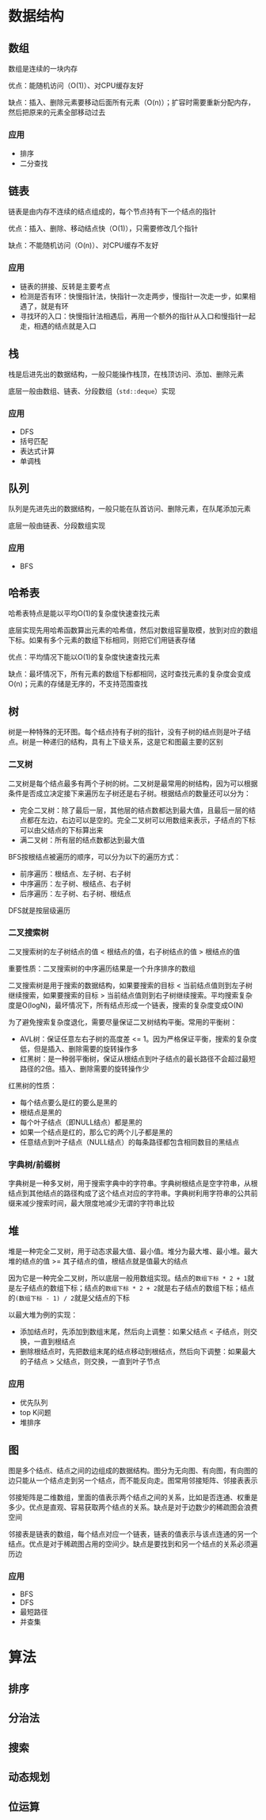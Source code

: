 # 数据结构

## 数组

数组是连续的一块内存

优点：能随机访问（O(1)）、对CPU缓存友好

缺点：插入、删除元素要移动后面所有元素（O(n)）；扩容时需要重新分配内存，然后把原来的元素全部移动过去

### 应用

* 排序
* 二分查找

## 链表

链表是由内存不连续的结点组成的，每个节点持有下一个结点的指针

优点：插入、删除、移动结点快（O(1)），只需要修改几个指针

缺点：不能随机访问（O(n)）、对CPU缓存不友好

### 应用

* 链表的拼接、反转是主要考点
* 检测是否有环：快慢指针法，快指针一次走两步，慢指针一次走一步，如果相遇了，就是有环
* 寻找环的入口：快慢指针法相遇后，再用一个额外的指针从入口和慢指针一起走，相遇的结点就是入口

## 栈

栈是后进先出的数据结构，一般只能操作栈顶，在栈顶访问、添加、删除元素

底层一般由数组、链表、分段数组（`std::deque`）实现

### 应用

* DFS
* 括号匹配
* 表达式计算
* 单调栈

## 队列

队列是先进先出的数据结构，一般只能在队首访问、删除元素，在队尾添加元素

底层一般由链表、分段数组实现

### 应用

* BFS

## 哈希表

哈希表特点是能以平均O(1)的复杂度快速查找元素

底层实现先用哈希函数算出元素的哈希值，然后对数组容量取模，放到对应的数组下标。如果有多个元素的数组下标相同，则把它们用链表存储

优点：平均情况下能以O(1)的复杂度快速查找元素

缺点：最坏情况下，所有元素的数组下标都相同，这时查找元素的复杂度会变成O(n)；元素的存储是无序的，不支持范围查找

## 树

树是一种特殊的无环图。每个结点持有子树的指针，没有子树的结点则是叶子结点。树是一种递归的结构，具有上下级关系，这是它和图最主要的区别

### 二叉树

二叉树是每个结点最多有两个子树的树。二叉树是最常用的树结构，因为可以根据条件是否成立决定接下来遍历左子树还是右子树。根据结点的数量还可以分为：

* 完全二叉树：除了最后一层，其他层的结点数都达到最大值，且最后一层的结点都在左边，右边可以是空的。完全二叉树可以用数组来表示，子结点的下标可以由父结点的下标算出来
* 满二叉树：所有层的结点数都达到最大值

BFS按根结点被遍历的顺序，可以分为以下的遍历方式：

* 前序遍历：根结点、左子树、右子树
* 中序遍历：左子树、根结点、右子树
* 后序遍历：左子树、右子树、根结点

DFS就是按层级遍历

### 二叉搜索树

二叉搜索树的左子树结点的值 < 根结点的值，右子树结点的值 > 根结点的值

重要性质：二叉搜索树的中序遍历结果是一个升序排序的数组

二叉搜索树是用于搜索的数据结构，如果要搜索的目标 < 当前结点值则到左子树继续搜索，如果要搜索的目标 > 当前结点值则到右子树继续搜索。平均搜索复杂度是O(logN)，最坏情况下，所有结点形成一个链表，搜索的复杂度变成O(N)

为了避免搜索复杂度退化，需要尽量保证二叉树结构平衡。常用的平衡树：

* AVL树：保证任意左右子树的高度差 <= 1。因为严格保证平衡，搜索的复杂度低，但是插入、删除需要的旋转操作多
* 红黑树：是一种弱平衡树，保证从根结点到叶子结点的最长路径不会超过最短路径的2倍。插入、删除需要的旋转操作少

红黑树的性质：

* 每个结点要么是红的要么是黑的
* 根结点是黑的
* 每个叶子结点（即NULL结点）都是黑的
* 如果一个结点是红的，那么它的两个儿子都是黑的
* 任意结点到叶子结点（NULL结点）的每条路径都包含相同数目的黑结点

### 字典树/前缀树

字典树是一种多叉树，用于搜索字典中的字符串。字典树根结点是空字符串，从根结点到其他结点的路径构成了这个结点对应的字符串。字典树利用字符串的公共前缀来减少搜索时间，最大限度地减少无谓的字符串比较

## 堆

堆是一种完全二叉树，用于动态求最大值、最小值。堆分为最大堆、最小堆。最大堆的结点的值 >= 其子结点的值，根结点就是值最大的结点

因为它是一种完全二叉树，所以底层一般用数组实现。结点的`数组下标 * 2 + 1`就是左子结点的数组下标；结点的`数组下标 * 2 + 2`就是右子结点的数组下标；结点的`(数组下标 - 1) / 2`就是父结点的下标

以最大堆为例的实现：

* 添加结点时，先添加到数组末尾，然后向上调整：如果父结点 < 子结点，则交换，一直到根结点
* 删除根结点时，先把数组末尾的结点移动到根结点，然后向下调整：如果最大的子结点 > 父结点，则交换，一直到叶子节点

### 应用

* 优先队列
* top K问题
* 堆排序

## 图

图是多个结点、结点之间的边组成的数据结构。图分为无向图、有向图，有向图的边只能从一个结点走到另一个结点，而不能反向走。图常用邻接矩阵、邻接表表示

邻接矩阵是二维数组，里面的值表示两个结点之间的关系，比如是否连通、权重是多少。优点是直观、容易获取两个结点的关系。缺点是对于边数少的稀疏图会浪费空间

邻接表是链表的数组，每个结点对应一个链表，链表的值表示与该点连通的另一个结点。优点是对于稀疏图占用的空间少。缺点是要找到和另一个结点的关系必须遍历边

### 应用

* BFS
* DFS
* 最短路径
* 并查集

# 算法

## 排序

## 分治法

## 搜索

## 动态规划

## 位运算
